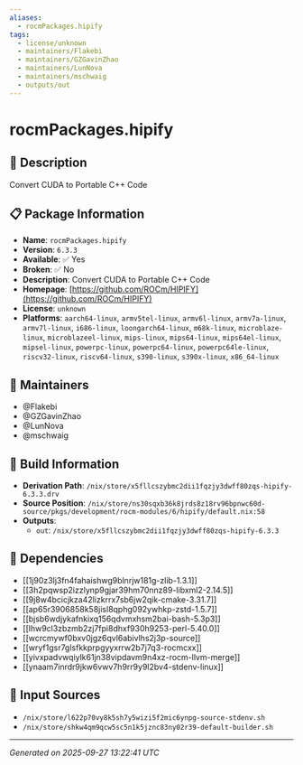 ```yaml
---
aliases:
  - rocmPackages.hipify
tags:
  - license/unknown
  - maintainers/Flakebi
  - maintainers/GZGavinZhao
  - maintainers/LunNova
  - maintainers/mschwaig
  - outputs/out
---
```


# rocmPackages.hipify

## 📝 Description

Convert CUDA to Portable C++ Code

## 📋 Package Information

- **Name**: `rocmPackages.hipify`
- **Version**: `6.3.3`
- **Available**: ✅ Yes
- **Broken**: ✅ No
- **Description**: Convert CUDA to Portable C++ Code
- **Homepage**: [https://github.com/ROCm/HIPIFY](https://github.com/ROCm/HIPIFY)
- **License**: `unknown`
- **Platforms**: `aarch64-linux`, `armv5tel-linux`, `armv6l-linux`, `armv7a-linux`, `armv7l-linux`, `i686-linux`, `loongarch64-linux`, `m68k-linux`, `microblaze-linux`, `microblazeel-linux`, `mips-linux`, `mips64-linux`, `mips64el-linux`, `mipsel-linux`, `powerpc-linux`, `powerpc64-linux`, `powerpc64le-linux`, `riscv32-linux`, `riscv64-linux`, `s390-linux`, `s390x-linux`, `x86_64-linux`
## 👥 Maintainers

- @Flakebi
- @GZGavinZhao
- @LunNova
- @mschwaig


## 🔧 Build Information

- **Derivation Path**: `/nix/store/x5fllcszybmc2dii1fqzjy3dwff80zqs-hipify-6.3.3.drv`
- **Source Position**: `/nix/store/ns30sqxb36k8jrds8z18rv96bpnwc60d-source/pkgs/development/rocm-modules/6/hipify/default.nix:58`
- **Outputs**:
  - `out`:  `/nix/store/x5fllcszybmc2dii1fqzjy3dwff80zqs-hipify-6.3.3`

## 🔗 Dependencies

- [[1j90z3lj3fn4fahaishwg9blnrjw181g-zlib-1.3.1]]
- [[3h2pqwsp2izzlynp9gjar39hm70nnz89-libxml2-2.14.5]]
- [[9j8w4bcicjkza42lizkrrx7sb6jw2qik-cmake-3.31.7]]
- [[ap65r3906858k58jisl8qphg092ywhkp-zstd-1.5.7]]
- [[bjsb6wdjykafnkixq156qdvmxhsm2bai-bash-5.3p3]]
- [[lhw9cl3zbzmb2zj7fpi8dhxf930h9253-perl-5.40.0]]
- [[wcrcmywf0bxv0jgz6qvl6abivlhs2j3p-source]]
- [[wryf1gsr7glsfkkprpgyyxrrw2b7j7q3-rocmcxx]]
- [[yivxpadvwqiylk61jn38vipdavm9n4xz-rocm-llvm-merge]]
- [[ynaam7inrdr9jkw6vwv7h9rr9y9l2bv4-stdenv-linux]]

## 📁 Input Sources

- `/nix/store/l622p70vy8k5sh7y5wizi5f2mic6ynpg-source-stdenv.sh`
- `/nix/store/shkw4qm9qcw5sc5n1k5jznc83ny02r39-default-builder.sh`

---
*Generated on 2025-09-27 13:22:41 UTC*
